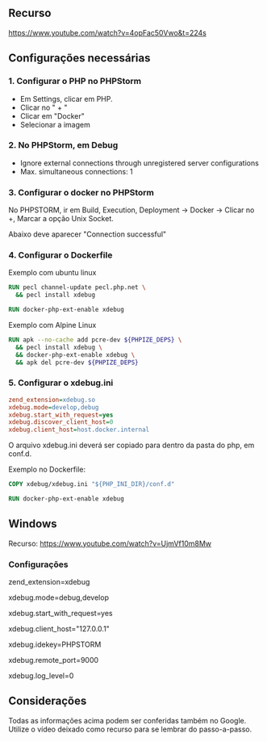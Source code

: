 ## Recurso

https://www.youtube.com/watch?v=4opFac50Vwo&t=224s

## Configurações necessárias

### 1. Configurar o PHP no PHPStorm

- Em Settings, clicar em PHP.
- Clicar no " + "
- Clicar em "Docker"
- Selecionar a imagem

### 2. No PHPStorm, em Debug

- Ignore external connections through unregistered server configurations
- Max. simultaneous connections: 1

### 3. Configurar o docker no PHPStorm

No PHPSTORM, ir em Build, Execution, Deployment -> Docker -> Clicar no +, Marcar a opção Unix Socket. 

Abaixo deve aparecer "Connection successful"

### 4. Configurar o Dockerfile
Exemplo com ubuntu linux
```dockerfile
RUN pecl channel-update pecl.php.net \
  && pecl install xdebug

RUN docker-php-ext-enable xdebug
```

Exemplo com Alpine Linux
```dockerfile
RUN apk --no-cache add pcre-dev ${PHPIZE_DEPS} \
  && pecl install xdebug \
  && docker-php-ext-enable xdebug \
  && apk del pcre-dev ${PHPIZE_DEPS}
```

### 5. Configurar o xdebug.ini

```ini
zend_extension=xdebug.so
xdebug.mode=develop,debug
xdebug.start_with_request=yes
xdebug.discover_client_host=0
xdebug.client_host=host.docker.internal
```

O arquivo xdebug.ini deverá ser copiado para dentro da pasta do php, em conf.d.

Exemplo no Dockerfile:
```dockerfile
COPY xdebug/xdebug.ini "${PHP_INI_DIR}/conf.d"

RUN docker-php-ext-enable xdebug
```

## Windows
Recurso: https://www.youtube.com/watch?v=UjmVf10m8Mw

### Configurações
zend_extension=xdebug

xdebug.mode=debug,develop

xdebug.start_with_request=yes

xdebug.client_host="127.0.0.1"

xdebug.idekey=PHPSTORM

xdebug.remote_port=9000

xdebug.log_level=0
## Considerações

Todas as informações acima podem ser conferidas também no Google. Utilize o vídeo deixado como recurso para se lembrar do passo-a-passo.
